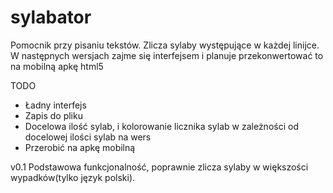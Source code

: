 sylabator
=========

Pomocnik przy pisaniu tekstów. Zlicza sylaby występujące w każdej linijce.
W następnych wersjach zajme się interfejsem i planuje przekonwertować to na mobilną apkę html5

TODO
- Ładny interfejs
- Zapis do pliku
- Docelowa ilość sylab, i kolorowanie licznika sylab w zależności od docelowej ilości sylab na wers
- Przerobić na apkę mobilną

v0.1 Podstawowa funkcjonalność, poprawnie zlicza sylaby w większości wypadków(tylko język polski).
